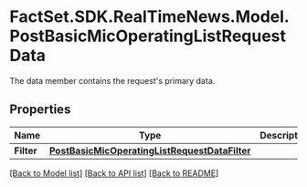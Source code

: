 # FactSet.SDK.RealTimeNews.Model.PostBasicMicOperatingListRequestData
The data member contains the request's primary data.

## Properties

Name | Type | Description | Notes
------------ | ------------- | ------------- | -------------
**Filter** | [**PostBasicMicOperatingListRequestDataFilter**](PostBasicMicOperatingListRequestDataFilter.md) |  | [optional] 

[[Back to Model list]](../README.md#documentation-for-models) [[Back to API list]](../README.md#documentation-for-api-endpoints) [[Back to README]](../README.md)


